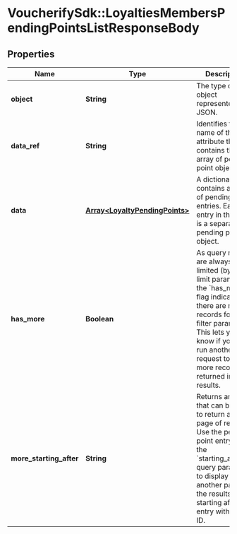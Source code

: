 # VoucherifySdk::LoyaltiesMembersPendingPointsListResponseBody

## Properties

| Name | Type | Description | Notes |
| ---- | ---- | ----------- | ----- |
| **object** | **String** | The type of the object represented by JSON. | [optional][default to &#39;list&#39;] |
| **data_ref** | **String** | Identifies the name of the attribute that contains the array of pending point objects. | [optional][default to &#39;data&#39;] |
| **data** | [**Array&lt;LoyaltyPendingPoints&gt;**](LoyaltyPendingPoints.md) | A dictionary that contains an array of pending point entries. Each entry in the array is a separate pending point object. | [optional] |
| **has_more** | **Boolean** | As query results are always limited (by the limit parameter), the &#x60;has_more&#x60; flag indicates if there are more records for given filter parameters. This lets you know if you can run another request to get more records returned in the results. | [optional] |
| **more_starting_after** | **String** | Returns an ID that can be used to return another page of results. Use the pending point entry ID in the &#x60;starting_after_id&#x60; query parameter to display another page of the results starting after the entry with that ID. | [optional] |

